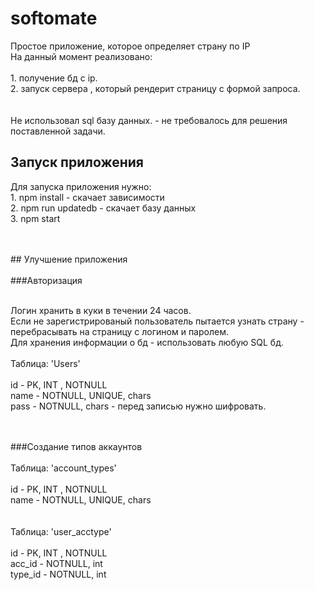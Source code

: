 # softomate

<p> 
    Простое приложение, которое определяет страну по IP <br>
    На данный момент реализовано: <br>
    <br>
    1. получение бд с ip.<br>
    2. запуск сервера , который рендерит страницу с формой запроса.<br>
    <br>
    <br>
    Не использовал sql базу данных. - не требовалось для решения поставленной задачи.<br>
</p> 

## Запуск приложения

<p>
    Для запуска приложения нужно:<br>
    1. npm install - скачает зависимости<br>
    2. npm run updatedb - скачает базу данных<br>
    3. npm start<br>
  </p> <br><br>
## Улучшение приложения<br>
<br>
###Авторизация<br><br>
<p>
Логин хранить в куки в течении 24 часов.<br>
Если не зарегистрированый пользователь пытается узнать страну - перебрасывать на страницу с логином и паролем.<br>
Для хранения информации о бд - использовать любую SQL бд.<br><br>
Таблица: 'Users'<br><br>
id - PK, INT , NOTNULL<br>
name - NOTNULL, UNIQUE, chars<br>
pass - NOTNULL, chars  - перед записью нужно шифровать.<br>
<br><br>
<p>
###Создание типов аккаунтов<br><br>
Таблица: 'account_types'<br><br>
id - PK, INT , NOTNULL<br>
name - NOTNULL, UNIQUE, chars<br>
<br><br>
Таблица: 'user_acctype'<br><br>
id - PK, INT , NOTNULL<br>
acc_id - NOTNULL, int<br>
type_id - NOTNULL, int
</p>
</p>
